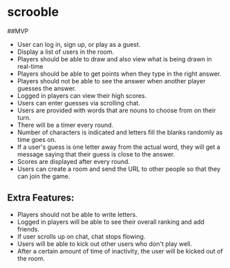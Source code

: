 # scrooble

##MVP

- User can log in, sign up, or play as a guest.
- Display a list of users in the room.
- Players should be able to draw and also view what is being drawn in real-time
- Players should be able to get points when they type in the right answer.
- Players should not be able to see the answer when another player guesses the answer.
- Logged in players can view their high scores.
- Users can enter guesses via scrolling chat.
- Users are provided with words that are nouns to choose from on their turn.
- There will be a timer every round.
- Number of characters is indicated and letters fill the blanks randomly as time goes on.
- If a user's guess is one letter away from the actual word, they will get a message saying that their guess is close to the answer.
- Scores are displayed after every round.
- Users can create a room and send the URL to other people so that they can join the game.

## Extra Features:

- Players should not be able to write letters.
- Logged in players will be able to see their overall ranking and add friends.
- If user scrolls up on chat, chat stops flowing.
- Users will be able to kick out other users who don't play well.
- After a certain amount of time of inactivity, the user will be kicked out of the room.
